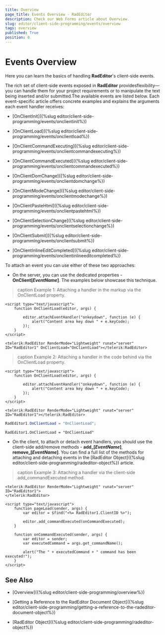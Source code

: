 ```yaml
---
title: Overview
page_title: Events Overview - RadEditor
description: Check our Web Forms article about Overview.
slug: editor/client-side-programming/events/overview
tags: overview
published: True
position: 0
---
```


# Events Overview

Here you can learn the basics of handling **RadEditor**'s client-side events.

The rich set of client-side events exposed in **RadEditor** providesflexibility—you can handle them for your project requirements or to manipulate the text being inserted and/or submitted.The available events are listed below. Each event-specific article offers concrete examples and explains the arguments each event handler receives:

* [OnClientInit]({%slug editor/client-side-programming/events/onclientinit%})

* [OnClientLoad]({%slug editor/client-side-programming/events/onclientload%})

* [OnClientCommandExecuting]({%slug editor/client-side-programming/events/onclientcommandexecuting%})

* [OnClientCommandExecuted]({%slug editor/client-side-programming/events/onclientcommandexecuted%})

* [OnClientDomChange]({%slug editor/client-side-programming/events/onclientdomchange%})

* [OnClientModeChange]({%slug editor/client-side-programming/events/onclientmodechange%})

* [OnClientPasteHtml]({%slug editor/client-side-programming/events/onclientpastehtml%})

* [OnClientSelectionChange]({%slug editor/client-side-programming/events/onclientselectionchange%})

* [OnClientSubmit]({%slug editor/client-side-programming/events/onclientsubmit%})

* [OnClientInlineEditCompleted]({%slug editor/client-side-programming/events/onclientinlineeditcompleted%})

To attach an event you can use either of these two approaches:

* On the server, you can use the dedicated properties -	**OnClient[*EventName*]**. The examples below showcase this technique.

>caption Example 1: Attaching a handler in the markup via the OnClientLoad property.

````ASP.NET
<script type="text/javascript">
	function OnClientLoad(editor, args) {

		editor.attachEventHandler("onkeydown", function (e) {
			alert("Content area key down " + e.keyCode);
		});
	}
</script>

<telerik:RadEditor RenderMode="Lightweight" runat="server" ID="RadEditor1" OnClientLoad="OnClientLoad"></telerik:RadEditor> 
````

>caption Example 2: Attaching a handler in the code behind via the OnClientLoad property.

````ASP.NET
<script type="text/javascript">
	function OnClientLoad(editor, args) {

		editor.attachEventHandler("onkeydown", function (e) {
			alert("Content area key down " + e.keyCode);
		});
	}
</script>

<telerik:RadEditor RenderMode="Lightweight" runat="server" ID="RadEditor1"></telerik:RadEditor> 
````
````C#
RadEditor1.OnClientLoad = "OnClientLoad";
````
````VB
RadEditor1.OnClientLoad = "OnClientLoad"
````

* On the client, to attach or detach event handlers, you should use the client-side add/remove methods - **add_[*EventName*]**, **remove_[*EventName*]**. You can find a full list of the methods for attaching and detaching events in the [RadEditor Object]({%slug editor/client-side-programming/radeditor-object%}) article.

>caption Example 3: Attaching a handler via the client-side add_commandExecuted method.

````ASP.NET
<telerik:RadEditor RenderMode="Lightweight" runat="server" ID="RadEditor1">
</telerik:RadEditor>
		
<script type="text/javascript">
	function pageLoad(sender, args) {
		var editor = $find("<%= RadEditor1.ClientID %>");

		editor.add_commandExecuted(onCommandExecuted);
	}

	function onCommandExecuted(sender, args) {
		var editor = sender;
		var executedCommand = args.get_commandName();

		alert("The " + executedCommand + " command has been executed!");
	}
</script>
````



## See Also

 * [Overview]({%slug editor/client-side-programming/overview%})

 * [Getting a Reference to the RadEditor Document Object]({%slug editor/client-side-programming/getting-a-reference-to-the-radeditor-document-object%})

 * [RadEditor Object]({%slug editor/client-side-programming/radeditor-object%})
